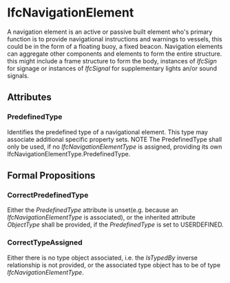 # IfcNavigationElement

A navigation element is an active or passive built element who's primary function is to provide navigational instructions and warnings to vessels, this could be in the form of a floating buoy, a fixed beacon.
Navigation elements can aggregate other components and elements to form the entire structure. this might include a frame structure to form the body, instances of _IfcSign_ for signage or instances of _IfcSignal_ for supplementary lights an/or sound signals.

## Attributes

### PredefinedType
Identifies the predefined type of a navigational element. This type may associate additional specific property sets.
NOTE  The PredefinedType shall only be used, if no _IfcNavigationElementType_  is assigned, providing its own IfcNavigationElementType.PredefinedType.

## Formal Propositions

### CorrectPredefinedType
Either the _PredefinedType_ attribute is unset(e.g. because an _IfcNavigationElementType_ is associated), or the inherited attribute _ObjectType_ shall be provided, if the _PredefinedType_ is set to USERDEFINED.

### CorrectTypeAssigned
Either there is no type object associated, i.e. the _IsTypedBy_ inverse relationship is not provided, or the associated type object has to be of type _IfcNavigationElementType_.
